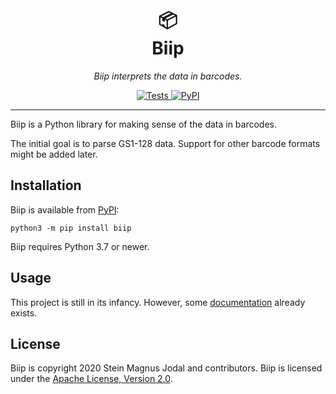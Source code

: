 <h1 align="center">
   &#x1F4E6;<br>
   Biip
</h1>

<p align="center">
  <em>Biip interprets the data in barcodes.</em>
</p>

<p align="center">
  <a href="https://github.com/jodal/biip/actions?workflow=Tests">
    <img src="https://github.com/jodal/biip/workflows/Tests/badge.svg" alt="Tests">
  </a>
  <a href="https://pypi.org/project/biip/">
    <img src="https://img.shields.io/pypi/v/biip.svg" alt="PyPI">
  </a>
</p>

---

Biip is a Python library for making sense of the data in barcodes.

The initial goal is to parse GS1-128 data. Support for other barcode formats
might be added later.


## Installation

Biip is available from [PyPI](https://pypi.org/project/biip/):

```
python3 -m pip install biip
```

Biip requires Python 3.7 or newer.


## Usage

This project is still in its infancy.
However, some [documentation](https://biip.readthedocs.io/) already exists.


## License

Biip is copyright 2020 Stein Magnus Jodal and contributors.
Biip is licensed under the
[Apache License, Version 2.0](https://www.apache.org/licenses/LICENSE-2.0).
